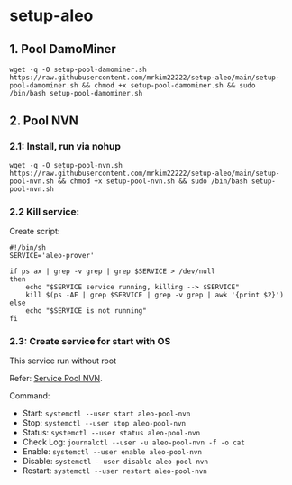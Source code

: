 # setup-aleo

## 1. Pool DamoMiner

`wget -q -O setup-pool-damominer.sh https://raw.githubusercontent.com/mrkim22222/setup-aleo/main/setup-pool-damominer.sh && chmod +x setup-pool-damominer.sh && sudo /bin/bash setup-pool-damominer.sh`


## 2. Pool NVN

### 2.1: Install, run via nohup
```wget -q -O setup-pool-nvn.sh https://raw.githubusercontent.com/mrkim22222/setup-aleo/main/setup-pool-nvn.sh && chmod +x setup-pool-nvn.sh && sudo /bin/bash setup-pool-nvn.sh```

### 2.2 Kill service: 
Create script:
```
#!/bin/sh
SERVICE='aleo-prover'

if ps ax | grep -v grep | grep $SERVICE > /dev/null
then
    echo "$SERVICE service running, killing --> $SERVICE"
    kill $(ps -AF | grep $SERVICE | grep -v grep | awk '{print $2}')
else
    echo "$SERVICE is not running"
fi
```

### 2.3: Create service for start with OS

This service run without root

Refer:
[Service Pool NVN](https://github.com/mrkim22222/setup-aleo/blob/main/create-service-pool-nvn.sh).

Command: 
- Start: ```systemctl --user start aleo-pool-nvn```
- Stop: ```systemctl --user stop aleo-pool-nvn```
- Status: ```systemctl --user status aleo-pool-nvn```
- Check Log: ```journalctl --user -u aleo-pool-nvn -f -o cat```
- Enable: ```systemctl --user enable aleo-pool-nvn```
- Disable: ```systemctl --user disable aleo-pool-nvn```
- Restart: ```systemctl --user restart aleo-pool-nvn```

